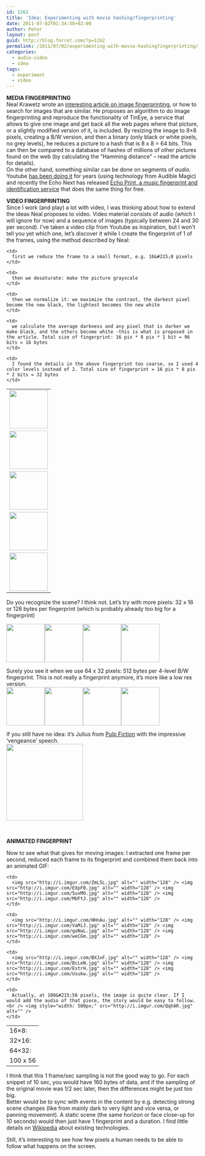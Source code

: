 ```yaml
---
id: 1262
title: 'Idea: Experimenting with movie hashing/fingerprinting'
date: 2011-07-02T01:34:58+02:00
author: Peter
layout: post
guid: http://blog.forret.com/?p=1262
permalink: /2011/07/02/experimenting-with-movie-hashingfingerprinting/
categories:
  - audio-video
  - idea
tags:
  - experiment
  - video
---
```

**MEDIA FINGERPRINTING**  
Neal Krawetz wrote an [interesting article on image fingerprinting](http://hackerfactor.com/blog/index.php?/archives/432-Looks-Like-It.html), or how to search for images that are similar. He proposes an algorithm to do image fingerprinting and reproduce the functionality of TinEye, a service that allows to give one image and get back all the web pages where that picture, or a slightly modified version of it, is included. By resizing the image to 8&#215;8 pixels, creating a B/W version, and then a binary (only black or white pixels, no grey levels), he reduces a picture to a hash that is 8 x 8 = 64 bits. This can then be compared to a database of hashes of millions of other pictures found on the web (by calculating the &#8220;Hamming distance&#8221; &#8211; read the article for details).  
On the other hand, something similar can be done on segments of _audio_. Youtube [has been doing it](http://googleblog.blogspot.com/2007/06/state-of-our-video-id-tools.html) for years (using technology from Audible Magic) and recently the Echo Next has released [Echo Print, a music fingerprint and identification service](http://blog.echonest.com/post/6824753703/announcing-echoprint) that does the same thing for free.

**VIDEO FINGERPRINTING**  
Since I work (and play) a lot with video, I was thinking about how to extend the ideas Neal proposes to video. Video material consists of audio (which I will ignore for now) and a sequence of images (typically between 24 and 30 per second). I&#8217;ve taken a video clip from Youtube as inspiration, but I won&#8217;t tell you yet which one, let&#8217;s discover it while I create the fingerprint of 1 of the frames, using the method described by Neal:

<table>
  <tr>
    <td>
      <img src="http://i.imgur.com/2SwIT.jpg" alt="" width="100" />
    </td>
    
    <td>
      first we reduce the frame to a small format, e.g. 16&#215;8 pixels
    </td>
  </tr>
  
  <tr>
    <td>
      <img src="http://i.imgur.com/B7Y4e.jpg" alt="" width="100" />
    </td>
    
    <td>
      then we desaturate: make the picture grayscale
    </td>
  </tr>
  
  <tr>
    <td>
      <img src="http://i.imgur.com/U8p5G.jpg" alt="" width="100" />
    </td>
    
    <td>
      then we normalize it: we maximize the contrast, the darkest pixel become the new black, the lightest becomes the new white
    </td>
  </tr>
  
  <tr>
    <td>
      <img src="http://i.imgur.com/vcKHh.jpg" alt="" width="100" />
    </td>
    
    <td>
      we calculate the average darkness and any pixel that is darker we make black, and the others become white -this is what is proposed in the article. Total size of fingerprint: 16 pix * 8 pix * 1 bit = 96 bits = 16 bytes
    </td>
  </tr>
  
  <tr>
    <td>
      <img src="http://i.imgur.com/WMNsZ.jpg" alt="" width="100" />
    </td>
    
    <td>
      I found the details in the above fingerprint too coarse, so I used 4 color levels instead of 2. Total size of fingerprint = 16 pix * 8 pix * 2 bits = 32 bytes
    </td>
  </tr>
</table>

<!--more-->Do you recognize the scene? I think not. Let&#8217;s try with more pixels: 32 x 16 or 128 bytes per fingerprint (which is probably already too big for a fingerprint)

  
<img src="http://i.imgur.com/Q9JuW.jpg" alt="" width="100" /><img src="http://i.imgur.com/ftXlQ.jpg" alt="" width="100" /><img src="http://i.imgur.com/Jtnwg.jpg" alt="" width="100" /><img src="http://i.imgur.com/K6wqW.jpg" alt="" width="100" /> 

Surely you see it when we use 64 x 32 pixels: 512 bytes per 4-level B/W fingerprint. This is not really a fingerprint anymore, it&#8217;s more like a low res version.  
<img src="http://i.imgur.com/O6ffr.jpg" alt="" width="100" /><img src="http://i.imgur.com/9iP59.jpg" alt="" width="100" /><img src="http://i.imgur.com/gvE3A.jpg" alt="" width="100" /><img src="http://i.imgur.com/ekwX7.jpg" alt="" width="100" /> 

If you still have no idea: it&#8217;s Julius from [Pulp Fiction](http://www.youtube.com/watch?v=f6csp2fZt2E) with the impressive &#8216;vengeance&#8217; speech.  
<img src="http://i.imgur.com/PUlVP.jpg" alt="" width="200" /> 

&nbsp;

**ANIMATED FINGERPRINT**

Now to see what that gives for moving images: I extracted one frame per second, reduced each frame to its fingerprint and combined them back into an animated GIF:

<table>
  <tr>
    <td>
      16&#215;8:
    </td>
    
    <td>
      <img src="http://i.imgur.com/ZmL5L.jpg" alt="" width="128" /> <img src="http://i.imgur.com/EXpFB.jpg" alt="" width="128" /> <img src="http://i.imgur.com/5uxMO.jpg" alt="" width="128" /> <img src="http://i.imgur.com/MUFtJ.jpg" alt="" width="128" />
    </td>
  </tr>
  
  <tr>
    <td>
      32&#215;16:
    </td>
    
    <td>
      <img src="http://i.imgur.com/HHnAu.jpg" alt="" width="128" /> <img src="http://i.imgur.com/VaMiJ.jpg" alt="" width="128" /> <img src="http://i.imgur.com/goNaL.jpg" alt="" width="128" /> <img src="http://i.imgur.com/weCGm.jpg" alt="" width="128" />
    </td>
  </tr>
  
  <tr>
    <td>
      64&#215;32:
    </td>
    
    <td>
      <img src="http://i.imgur.com/BXJxF.jpg" alt="" width="128" /> <img src="http://i.imgur.com/BcLeN.jpg" alt="" width="128" /> <img src="http://i.imgur.com/EstrH.jpg" alt="" width="128" /> <img src="http://i.imgur.com/Usukw.jpg" alt="" width="128" />
    </td>
  </tr>
  
  <tr>
    <td>
      100 x 56
    </td>
    
    <td>
      Actually, at 100&#215;56 pixels, the image is quite clear. If I would add the audio of that piece, the story would be easy to follow.<br /> <img style="width: 500px;" src="http://i.imgur.com/QqhAR.jpg" alt="" />
    </td>
  </tr>
</table>

I think that this 1 frame/sec sampling is not the good way to go. For each snippet of 10 sec, you would have 160 bytes of data, and if the sampling of the original movie was 1/2 sec later, then the differences might be just too big.  
Better would be to sync with events in the content by e.g. detecting strong scene changes (like from mainly dark to very light and vice versa, or panning movement). A static scene (the same horizon or face close-up for 10 seconds) would then just have 1 fingerprint and a duration. I find little details on [Wikipedia](http://en.wikipedia.org/wiki/Digital_video_fingerprinting) about existing technologies.

Still, it&#8217;s interesting to see how few pixels a human needs to be able to follow what happens on the screen.
